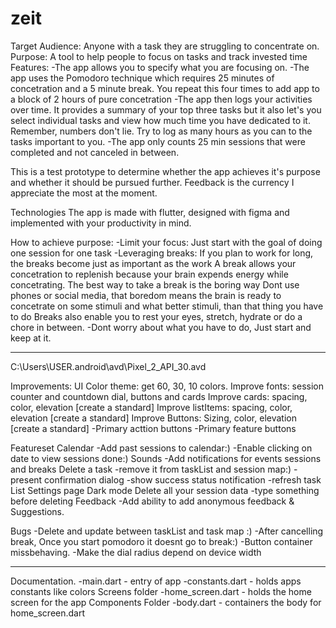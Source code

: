 # zeit

Target Audience: Anyone with a task they are struggling to concentrate on.
Purpose: A tool to help people to focus on tasks and track invested time
Features:
-The app allows you to specify what you are focusing on.
-The app uses the Pomodoro technique which requires 25 minutes of concetration and a 5 minute break.
You repeat this four times to add app to a block of 2 hours of pure concetration
-The app then logs your activities over time.
It provides a summary of your top three tasks but it also let's you select individual tasks and view how much time you have dedicated to it. Remember, numbers don't lie. Try to log as many hours as you can to the tasks important to you.
-The app only counts 25 min sessions that were completed and not canceled in between.

This is a test prototype to determine whether the app achieves it's purpose and whether it should be pursued further.
Feedback is the currency I appreciate the most at the moment.

Technologies
The app is made with flutter, designed with figma and implemented with your productivity in mind.

How to achieve purpose:
-Limit your focus: Just start with the goal of doing one session for one task
-Leveraging breaks: If you plan to work for long, the breaks become just as important as the work
A break allows your concetration to replenish because your brain expends energy while concetrating.
The best way to take a break is the boring way
Dont use phones or social media, that boredom means the brain is ready to concetrate on some stimuli and what better stimuli, than that thing you have to do
Breaks also enable you to rest your eyes, stretch, hydrate or do a chore in between.
-Dont worry about what you have to do, Just start and keep at it.

---
C:\Users\USER\.android\avd\Pixel_2_API_30.avd

Improvements:
UI
Color theme: get 60, 30, 10 colors.
Improve fonts: session counter and countdown dial, buttons and cards
Improve cards: spacing, color, elevation [create a standard]
Improve listItems: spacing, color, elevation [create a standard]
Improve Buttons: Sizing, color, elevation [create a standard]
-Primary acttion buttons
-Primary feature buttons

Featureset
Calendar
-Add past sessions to calendar:)
-Enable clicking on date to view sessions done:)
Sounds
-Add notifications for events sessions and breaks
Delete a task
-remove it from taskList and session map:)
-present confirmation dialog
-show success status notification
-refresh task List
Settings page
Dark mode
Delete all your session data
-type something before deleting
Feedback
-Add ability to add anonymous feedback & Suggestions.

Bugs
-Delete and update between taskList and task map :)
-After cancelling break, Once you start pomodoro it doesnt go to break:)
-Button container missbehaving.
-Make the dial radius depend on device width

---

Documentation.
-main.dart - entry of app
-constants.dart - holds apps constants like colors
Screens folder
-home_screen.dart - holds the home screen for the app
Components Folder
-body.dart - containers the body for home_screen.dart
